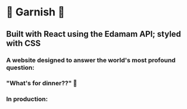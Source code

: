 # 🌿 Garnish 🌿
## Built with React using the Edamam API; styled with CSS

### A website designed to answer the world's most profound question:
### "What's for dinner??" 🤷

### <b>In production: </b>
